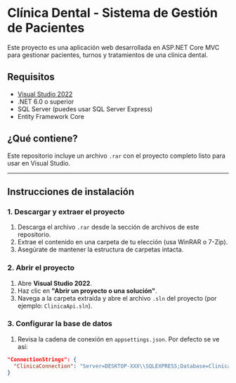 # Clínica Dental - Sistema de Gestión de Pacientes

Este proyecto es una aplicación web desarrollada en ASP.NET Core MVC para gestionar pacientes, turnos y tratamientos de una clínica dental.

## Requisitos

- [Visual Studio 2022](https://visualstudio.microsoft.com/es/vs/)
- .NET 6.0 o superior
- SQL Server (puedes usar SQL Server Express)
- Entity Framework Core

## ¿Qué contiene?

Este repositorio incluye un archivo `.rar` con el proyecto completo listo para usar en Visual Studio.

---

## Instrucciones de instalación

### 1. Descargar y extraer el proyecto

1. Descarga el archivo `.rar` desde la sección de archivos de este repositorio.
2. Extrae el contenido en una carpeta de tu elección (usa WinRAR o 7-Zip).
3. Asegúrate de mantener la estructura de carpetas intacta.

### 2. Abrir el proyecto

1. Abre **Visual Studio 2022**.
2. Haz clic en **"Abrir un proyecto o una solución"**.
3. Navega a la carpeta extraída y abre el archivo `.sln` del proyecto (por ejemplo: `ClinicaApi.sln`).

### 3. Configurar la base de datos

1. Revisa la cadena de conexión en `appsettings.json`. Por defecto se ve así:

```json
"ConnectionStrings": {
  "ClinicaConnection": "Server=DESKTOP-XXX\\SQLEXPRESS;Database=ClinicaDb;Trusted_Connection=True;TrustServerCertificate=True"
}
